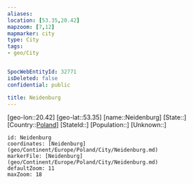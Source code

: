 ```yaml
---
aliases: 
location: [53.35,20.42]
mapzoom: [7,12] 
mapmarker: city 
type: City
tags:
- geo/City


SpocWebEntityId: 32771
isDeleted: false
confidential: public

title: Neidenburg
---
```

[geo-lon::20.42]
[geo-lat::53.35]
[name::Neidenburg]
[State::]
[Country::[Poland](geo/Continent/Europe/Poland.md)]
[StateId::]
[Population::]
[Unknown::]


```leaflet
id: Neidenburg
coordinates: [Neidenburg](geo/Continent/Europe/Poland/City/Neidenburg.md)
markerFile: [Neidenburg](geo/Continent/Europe/Poland/City/Neidenburg.md)
defaultZoom: 11 
maxZoom: 18
```



